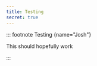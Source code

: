 ```yaml
---
title: Testing
secret: true
---
```


::: footnote Testing {name="Josh"}

This should hopefully work

:::
